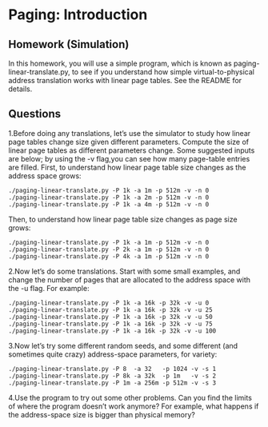# Paging: Introduction
## Homework (Simulation)
In this homework, you will use a simple program, which is known as paging-linear-translate.py, to see if you understand how simple virtual-to-physical address translation works with linear page tables. See the README for details.

## Questions

1.Before doing any translations, let’s use the simulator to study how linear page tables change size given different parameters. Compute the size of linear page tables as different parameters change. Some suggested inputs are below; by using the -v flag,you can see how many page-table entries are filled. First, to understand how linear page table size changes as the address space grows:
```
./paging-linear-translate.py -P 1k -a 1m -p 512m -v -n 0
./paging-linear-translate.py -P 1k -a 2m -p 512m -v -n 0
./paging-linear-translate.py -P 1k -a 4m -p 512m -v -n 0
```

Then, to understand how linear page table size changes as page size grows:
```
./paging-linear-translate.py -P 1k -a 1m -p 512m -v -n 0
./paging-linear-translate.py -P 2k -a 1m -p 512m -v -n 0
./paging-linear-translate.py -P 4k -a 1m -p 512m -v -n 0
```

2.Now let’s do some translations. Start with some small examples, and change the number of pages that are allocated to the address space with the -u flag. For example:

```
./paging-linear-translate.py -P 1k -a 16k -p 32k -v -u 0
./paging-linear-translate.py -P 1k -a 16k -p 32k -v -u 25
./paging-linear-translate.py -P 1k -a 16k -p 32k -v -u 50
./paging-linear-translate.py -P 1k -a 16k -p 32k -v -u 75
./paging-linear-translate.py -P 1k -a 16k -p 32k -v -u 100
```

3.Now let’s try some different random seeds, and some different (and sometimes quite crazy) address-space parameters, for variety:

```
./paging-linear-translate.py -P 8  -a 32   -p 1024 -v -s 1
./paging-linear-translate.py -P 8k -a 32k  -p 1m   -v -s 2
./paging-linear-translate.py -P 1m -a 256m -p 512m -v -s 3
```

4.Use the program to try out some other problems. Can you find the limits of where the program doesn’t work anymore? For example, what happens if the address-space size is bigger than physical memory?

